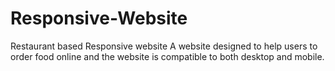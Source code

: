 # Responsive-Website
Restaurant based Responsive website 
A website designed to help users to order food online and the website is compatible to both desktop and mobile.
